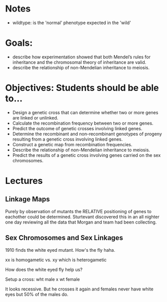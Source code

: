 # Notes
- wildtype: is the 'normal' phenotype expected in the 'wild'

# Goals:
- describe how experimentation showed that both Mendel’s rules for inheritance and the chromosomal theory of inheritance are valid.
- describe the relationship of non-Mendelian inheritance to meiosis.

# Objectives: Students should be able to...
- Design a genetic cross that can determine whether two or more genes are linked or unlinked.
- Calculate the recombination frequency between two or more genes.
- Predict the outcome of genetic crosses involving linked genes.
- Determine the recombinant and non-recombinant genotypes of progeny resulting from a genetic cross involving linked genes.
- Construct a genetic map from recombination frequencies.
- Describe the relationship of non-Mendelian inheritance to meiosis.
- Predict the results of a genetic cross involving genes carried on the sex chromosomes.

# Lectures
## Linkage Maps
Purely by observation of mutants the RELATIVE positioning of genes to eachother could be determined. Sturtevant discovered this in an all nighter one day reviewing all the data that Morgan and team had been collecting.

## Sex Chromosomes and Sex Linkages
1910 finds the white eyed mutant. How's the fly haha.

xx is homogametic vs. xy which is heterogametic

How does the white eyed fly help us?

Setup a cross: wht male x wt female

It looks recessive. But he crosses it again and females never have white eyes but 50% of the males do.
